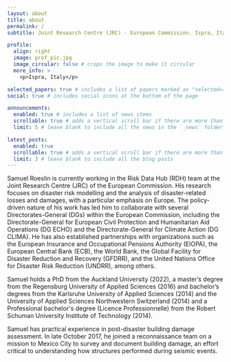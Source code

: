 ```yaml
---
layout: about
title: about
permalink: /
subtitle: Joint Research Centre (JRC) - European Commission. Ispra, Italy

profile:
  align: right
  image: prof_pic.jpg
  image_circular: false # crops the image to make it circular
  more_info: >
    <p>Ispra, Italy</p>

selected_papers: true # includes a list of papers marked as "selected={true}"
social: true # includes social icons at the bottom of the page

announcements:
  enabled: true # includes a list of news items
  scrollable: true # adds a vertical scroll bar if there are more than 3 news items
  limit: 5 # leave blank to include all the news in the `_news` folder

latest_posts:
  enabled: true
  scrollable: true # adds a vertical scroll bar if there are more than 3 new posts items
  limit: 3 # leave blank to include all the blog posts
---
```


Samuel Roeslin is currently working in the Risk Data Hub (RDH) team at the Joint Research Centre (JRC) of the European Commission. His research focuses on disaster risk modelling and the analysis of disaster-related losses and damages, with a particular emphasis on Europe. The policy-driven nature of his work has led him to collaborate with several Directorates-General (DGs) within the European Commission, including the Directorate-General for European Civil Protection and Humanitarian Aid Operations (DG ECHO) and the Directorate-General for Climate Action (DG CLIMA). He has also established partnerships with organizations such as the European Insurance and Occupational Pensions Authority (EIOPA), the European Central Bank (ECB), the World Bank, the Global Facility for Disaster Reduction and Recovery (GFDRR), and the United Nations Office for Disaster Risk Reduction (UNDRR), among others.

Samuel holds a PhD from the Auckland University (2022), a master’s degree from the Regensburg University of Applied Sciences (2016) and bachelor’s degrees from the Karlsruhe University of Applied Sciences (2014) and the University of Applied Sciences Northwestern Switzerland (2014) and a Professional bachelor's degree (Licence Professionnelle) from the Robert Schuman University Institute of Technology (2014).

Samuel has practical experience in post-disaster building damage assessment. In late October 2017, he joined a reconnaissance team on a mission to Mexico City to survey and document building damage, an effort critical to understanding how structures performed during seismic events.
